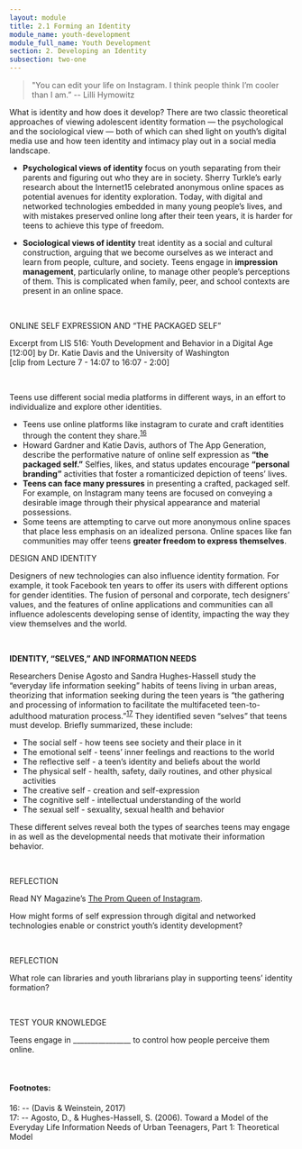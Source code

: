 ```yaml
---
layout: module
title: 2.1 Forming an Identity
module_name: youth-development
module_full_name: Youth Development
section: 2. Developing an Identity
subsection: two-one
---
```


>"You can edit your life on Instagram. I think people think I’m cooler than I am.” -- Lilli Hymowitz 

What is identity and how does it develop? There are two classic theoretical approaches of viewing adolescent identity formation — the psychological and the sociological view — both of which can shed light on youth’s digital media use and how teen identity and intimacy play out in a social media landscape. 

- **Psychological views of identity** focus on youth separating from their parents and figuring out who they are in society. Sherry Turkle’s early research about the Internet15 celebrated anonymous online spaces as potential avenues for identity exploration. Today, with digital and networked technologies embedded in many young people’s lives, and with mistakes preserved online long after their teen years, it is harder for teens to achieve this type of freedom.  

- **Sociological views of identity** treat identity as a social and cultural construction, arguing that we become ourselves as we interact and learn from people, culture, and society. Teens engage in **impression management**, particularly online, to manage other people’s perceptions of them. This is complicated when family, peer, and school contexts are present in an online space.  

<br>
<div class="explanatory">  

  <p><span class="box-title">ONLINE SELF EXPRESSION AND “THE PACKAGED SELF”</span></p> 

  <p>Excerpt from LIS 516: Youth Development and Behavior in a Digital Age [12:00] by Dr. Katie Davis and the University of     Washington <br>
  [clip from Lecture 7 - 14:07 to 16:07 - 2:00]
  </p> 

</div> 
<br> 

Teens use different social media platforms in different ways, in an effort to individualize and explore other identities.  

- Teens use online platforms like instagram to curate and craft identities through the content they share.<sup>[16](#fn16)</sup>  
- Howard Gardner and Katie Davis, authors of The App Generation, describe the performative nature of online self expression as **“the packaged self.”** Selfies, likes, and status updates encourage **“personal branding”** activities that foster a romanticized depiction of teens’ lives.  
- **Teens can face many pressures** in presenting a crafted, packaged self. For example, on Instagram many teens are focused on conveying a desirable image through their physical appearance and material possessions.  
- Some teens are attempting to carve out more anonymous online spaces that place less emphasis on an idealized persona. Online spaces like fan communities may offer teens **greater freedom to express themselves**.  

<div class="case_study_box">  
<p><span class="box-title">DESIGN AND IDENTITY</span></p> 
<p>Designers of new technologies can also influence identity formation. For example, it took Facebook ten years to offer its users with different options for gender identities. The fusion of personal and corporate, tech designers’ values, and the features of online applications and communities can all influence adolescents developing sense of identity, impacting the way they view themselves and the world.</p>  
</div> 
<br>

**IDENTITY, “SELVES,” AND INFORMATION NEEDS** 

Researchers Denise Agosto and Sandra Hughes-Hassell study the “everyday life information seeking” habits of teens living in urban areas, theorizing that information seeking during the teen years is “the gathering and processing of information to facilitate the multifaceted teen-to-adulthood maturation process.”<sup>[17](#fn17)</sup> They identified seven “selves” that teens must develop. Briefly summarized, these include: 

- The social self - how teens see society and their place in it 
- The emotional self - teens’ inner feelings and reactions to the world 
- The reflective self - a teen’s identity and beliefs about the world 
- The physical self - health, safety, daily routines, and other physical activities 
- The creative self - creation and self-expression 
- The cognitive self - intellectual understanding of the world 
- The sexual self - sexuality, sexual health and behavior  

These different selves reveal both the types of searches teens may engage in as well as the developmental needs that motivate their information behavior. 

<br>
<div class="reflection"> 

  <p><span class="box-title">REFLECTION</span></p> 

  <p>Read NY Magazine’s <a href="https://www.thecut.com/2015/09/lilli-hymowitz-prom-queen-of-instagram.html">The Prom Queen of Instagram</a>.  <br>

How might forms of self expression through digital and networked technologies enable or constrict youth’s identity development? </p>
</div> 
<br>
<div class="reflection"> 

  <p><span class="box-title">REFLECTION</span></p> 

  <p>What role can libraries and youth librarians play in supporting teens’ identity formation?</p>
</div> 
<br>
<div class="reflection"> 

  <p><span class="box-title">TEST YOUR KNOWLEDGE</span></p> 

  <p>Teens engage in ________________ to control how people perceive them online. </p>
</div> 
<br>


#### Footnotes:

<a name="fn16">16</a>:  -- (Davis & Weinstein, 2017)
<br>
<a name="fn17">17</a>:  -- Agosto, D., & Hughes-Hassell, S. (2006). Toward a Model of the Everyday Life Information Needs of Urban Teenagers, Part 1: Theoretical Model
